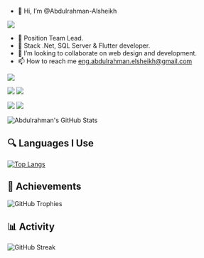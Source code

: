 - 👋 Hi, I’m @Abdulrahman-Alsheikh

![](https://media.giphy.com/media/qgQUggAC3Pfv687qPC/giphy.gif)

- 👀 Position Team Lead.
- 🌱 Stack .Net, SQL Server & Flutter developer.
- 💞️ I’m looking to collaborate on web design and development.
- 📫 How to reach me eng.abdulrahman.elsheikh@gmail.com

![](http://github-profile-summary-cards.vercel.app/api/cards/profile-details?username=AbdulrahmanAl-Sheikh&theme=github_dark)

![](http://github-profile-summary-cards.vercel.app/api/cards/repos-per-language?username=AbdulrahmanAl-Sheikh&theme=github_dark)  ![](http://github-profile-summary-cards.vercel.app/api/cards/most-commit-language?username=Abdulrahman-Elsheikh&theme=github_dark)

![](http://github-profile-summary-cards.vercel.app/api/cards/stats?username=Abdulrahman-Elsheikh&theme=github_dark)   ![](http://github-profile-summary-cards.vercel.app/api/cards/productive-time?username=Abdulrahman-Elsheikh&theme=github_dark&utcOffset=8)

![Abdulrahman's GitHub Stats](https://github-readme-stats.vercel.app/api?username=AbdulrahmanAl-Sheikh&show_icons=true&theme=github_dark&count_private=true)

## 🔍 Languages I Use
[![Top Langs](https://github-readme-stats.vercel.app/api/top-langs/?username=AbdulrahmanAl-Sheikh&layout=compact&theme=github_dark&count_private=true)](https://github.com/AbdulrahmanAl-Sheikh)

## 🎯 Achievements
![GitHub Trophies](https://github-profile-trophy.vercel.app/?username=AbdulrahmanAl-Sheikh&theme=darkhub)

## 📊 Activity
![GitHub Streak](https://streak-stats.demolab.com/?user=AbdulrahmanAl-Sheikh&theme=github-dark&hide_border=true&include_all_commits=true)

<!---
Abdulrahman-Elsheikh/Abdulrahman-Elsheikh is a ✨ special ✨ repository because its `README.md` (this file) appears on your GitHub profile.
You can click the Preview link to take a look at your changes.
--->
